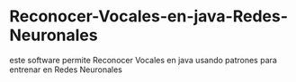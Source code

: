# Reconocer-Vocales-en-java-Redes-Neuronales
este software permite Reconocer Vocales en java usando patrones para entrenar en Redes Neuronales
